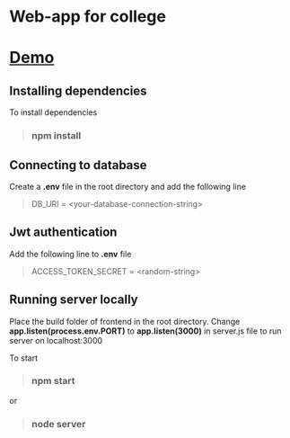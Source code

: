 # Web-app for college
# [Demo](http://epcet.herokuapp.com/)

## Installing dependencies

To install dependencies
> ### npm install

## Connecting to database

Create a **.env** file in the root directory and add the following line
> DB_URI = \<your-database-connection-string\>

## Jwt authentication

Add the following line to **.env** file
> ACCESS_TOKEN_SECRET = \<random-string\>

## Running server locally

Place the build folder of frontend in the root directory. 
Change **app.listen(process.env.PORT)** to **app.listen(3000)** in server.js file to run server on localhost:3000

To start
> ### npm start
or
> ### node server
